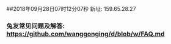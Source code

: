 ##2018年09月28日07时12分07秒 新址: 159.65.28.27
### 兔友常见问题及解答: https://github.com/wanggonging/d/blob/w/FAQ.md
